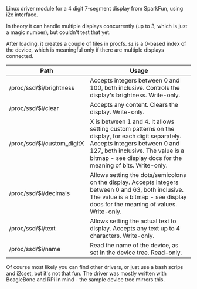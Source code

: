 Linux driver module for a 4 digit 7-segment display from SparkFun, using i2c interface.

In theory it can handle multiple displays concurrently (up to 3, which is just a magic number), but couldn't test that yet.

After loading, it creates a couple of files in procfs. `$i` is a 0-based index of the device, which is meaningful only if there are multiple displays connected.

| Path | Usage |
| ---- | ---- |
| /proc/ssd/$i/brightness | Accepts integers between 0 and 100, both inclusive. Controls the display's brightness. Write-only. |
| /proc/ssd/$i/clear | Accepts any content. Clears the display. Write-only. |
| /proc/ssd/$i/custom_digitX | X is between 1 and 4. It allows setting custom patterns on the display, for each digit separately. Accepts integers between 0 and 127, both inclusive. The value is a bitmap - see display docs for the meaning of bits. Write-only.|
| /proc/ssd/$i/decimals | Allows setting the dots/semicolons on the display. Accepts integers between 0 and 63, both inclusive. The value is a bitmap - see display docs for the meaning of values. Write-only. |
| /proc/ssd/$i/text | Allows setting the actual text to display. Accepts any text up to 4 characters. Write-only. |
| /proc/ssd/$i/name | Read the name of the device, as set in the device tree. Read-only. |

Of course most likely you can find other drivers, or just use a bash scrips and i2cset, but it's not that fun. The driver was mostly written with BeagleBone and RPi in mind - the sample device tree mirrors this.
